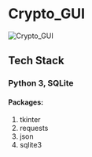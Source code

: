 # Crypto_GUI

![Crypto_GUI](https://user-images.githubusercontent.com/81664984/210276378-12ba3e95-4ed6-4b4c-b9a1-b45708f72058.gif)

## Tech Stack 
### Python 3, SQLite
#### Packages:
1) tkinter 
2) requests
3) json
4) sqlite3
